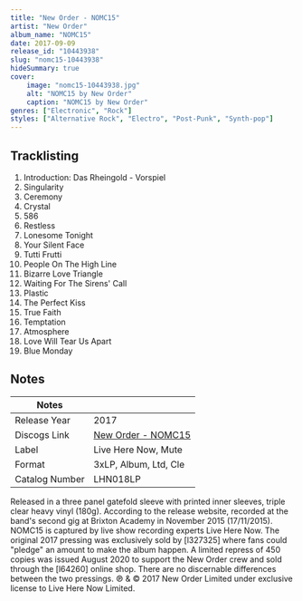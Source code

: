 ```yaml
---
title: "New Order - NOMC15"
artist: "New Order"
album_name: "NOMC15"
date: 2017-09-09
release_id: "10443938"
slug: "nomc15-10443938"
hideSummary: true
cover:
    image: "nomc15-10443938.jpg"
    alt: "NOMC15 by New Order"
    caption: "NOMC15 by New Order"
genres: ["Electronic", "Rock"]
styles: ["Alternative Rock", "Electro", "Post-Punk", "Synth-pop"]
---
```


## Tracklisting
1. Introduction: Das Rheingold - Vorspiel
2. Singularity
3. Ceremony
4. Crystal
5. 586
6. Restless
7. Lonesome Tonight
8. Your Silent Face
9. Tutti Frutti
10. People On The High Line
11. Bizarre Love Triangle
12. Waiting For The Sirens' Call
13. Plastic
14. The Perfect Kiss
15. True Faith
16. Temptation
17. Atmosphere
18. Love Will Tear Us Apart
19. Blue Monday



## Notes

| Notes          |             |
| ---------------| ----------- |
| Release Year   | 2017 |
| Discogs Link   | [New Order - NOMC15](https://www.discogs.com/release/10443938-New-Order-NOMC15) |
| Label          | Live Here Now, Mute |
| Format         | 3xLP, Album, Ltd, Cle |
| Catalog Number | LHN018LP |

Released in a three panel gatefold sleeve with printed inner sleeves, triple clear heavy vinyl (180g).  According to the release website, recorded at the band's second gig at Brixton Academy in November 2015 (17/11/2015). NOMC15 is captured by live show recording experts Live Here Now.  The original 2017 pressing was exclusively sold by [l327325] where fans could "pledge" an amount to make the album happen. A limited repress of 450 copies was issued August 2020 to support the New Order crew and sold through the [l64260] online shop. There are no discernable differences between the two pressings.  ℗ & © 2017 New Order Limited under exclusive license to Live Here Now Limited.

